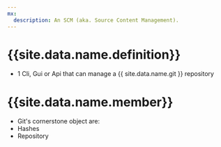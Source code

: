 ```yaml
---
mx:
  description: An SCM (aka. Source Content Management).
---
```





# {{site.data.name.definition}}
- 1 Cli, Gui or Api that can manage a {{ site.data.name.git }} repository
 
# {{site.data.name.member}}
- Git's cornerstone object are:
 - Hashes
 - Repository



